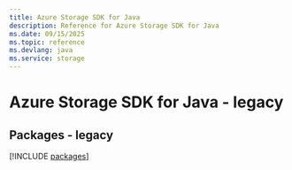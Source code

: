 ```yaml
---
title: Azure Storage SDK for Java
description: Reference for Azure Storage SDK for Java
ms.date: 09/15/2025
ms.topic: reference
ms.devlang: java
ms.service: storage
---
```

# Azure Storage SDK for Java - legacy
## Packages - legacy
[!INCLUDE [packages](storage-index.md)]